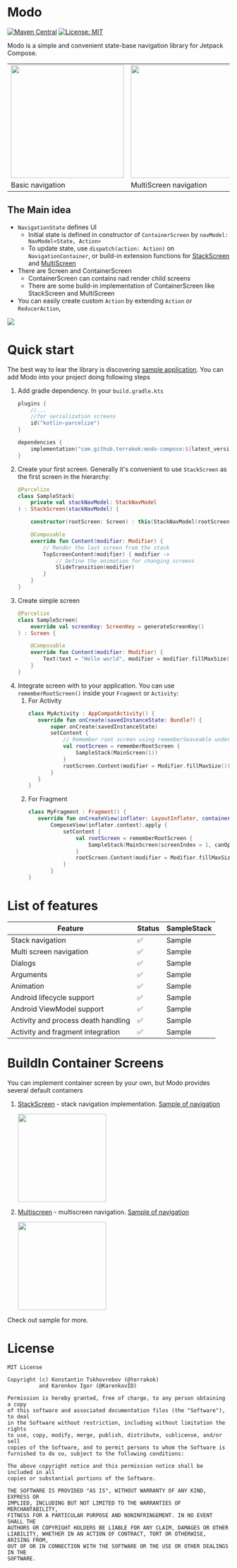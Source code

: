 # Modo

[![Maven Central](https://img.shields.io/maven-central/v/com.github.terrakok/modo-compose)](https://repo1.maven.org/maven2/com/github/terrakok)
[![License: MIT](https://img.shields.io/badge/License-MIT-yellow.svg)](https://opensource.org/licenses/MIT)

Modo is a simple and convenient state-base navigation library for Jetpack Compose.

<table>
    <tr>
        <td>
            <img src="media/modo_base_navigation.gif" width="256"/>
        </td>
        <td>
            <img src="media/modo_multiscreen.gif" width="256"/>
        </td>
        <td>
            <img src="media/modo_nested_navigation.gif" width="256"/>
        </td>
    </tr>
    <tr>
        <td>
            Basic navigation
        </td>
        <td>
            MultiScreen navigation
        </td>
        <td>
            Nested navigation
        </td>
    </tr>
</table>

## The Main idea

* `NavigationState` defines UI
    * Initial state is defined in constructor of `ContainerScreen` by `navModel: NavModel<State, Action>`
    * To update state, use `dispatch(action: Action)` on `NavigationContainer`, or build-in extension functions
      for [StackScreen](modo-compose/src/main/java/com/github/terrakok/modo/stack/StackActions.kt)
      and [MultiScreen](modo-compose/src/main/java/com/github/terrakok/modo/multiscreen/MultiScreenActions.kt)
* There are Screen and ContainerScreen
    * ContainerScreen can contains nad render child screens
    * There are some build-in implementation of ContainerScreen like StackScreen and MultiScreen
* You can easily create custom `Action` by extending `Action` or `ReducerAction`,

![](media/modo_udf.png)

# Quick start

The best way to lear the library is discovering [sample application](sample). You can add Modo into your project doing following steps

1. Add gradle dependency. In your `build.gradle.kts`
    ```kotlin
    plugins {
        //...
        //for serialization screens
        id("kotlin-parcelize")
    }
    
    dependencies {
        implementation("com.github.terrakok:modo-compose:${latest_version}")
    }
    ```
2. Create your first screen. Generally it's convenient to use `StackScreen` as the first screen in the hierarchy:
    ```kotlin
    @Parcelize
    class SampleStack(
        private val stackNavModel: StackNavModel
    ) : StackScreen(stackNavModel) {
    
        constructor(rootScreen: Screen) : this(StackNavModel(rootScreen))
    
        @Composable
        override fun Content(modifier: Modifier) {
            // Render the last screen from the stack
            TopScreenContent(modifier) { modifier ->
                // Define the animation for changing screens
                SlideTransition(modifier)
            }
        }
    }
    ```
3. Create simple screen
    ```kotlin
    @Parcelize
    class SampleScreen(
        override val screenKey: ScreenKey = generateScreenKey()
    ) : Screen {
    
        @Composable
        override fun Content(modifier: Modifier) {
            Text(text = "Hello world", modifier = modifier.fillMaxSize())
        }
    }
    ```
4. Integrate screen with to your application. You can use `rememberRootScreen()` inside your `Fragment` or `Activity`:
    1. For Activity
        ```kotlin
        class MyActivity : AppCompatActivity() {
           override fun onCreate(savedInstanceState: Bundle?) {
               super.onCreate(savedInstanceState)
               setContent {
                   // Remember root screen using rememberSeaveable under the hood.
                   val rootScreen = rememberRootScreen {
                       SampleStack(MainScreen(1))
                   }
                   rootScreen.Content(modifier = Modifier.fillMaxSize())
               }
           }
        }
        ```
    2. For Fragment
        ```kotlin
        class MyFragment : Fragment() {
           override fun onCreateView(inflater: LayoutInflater, container: ViewGroup?, savedInstanceState: Bundle?): View =
               ComposeView(inflater.context).apply {
                   setContent {
                       val rootScreen = rememberRootScreen {
                           SampleStack(MainScreen(screenIndex = 1, canOpenFragment = true))
                       }
                       rootScreen.Content(modifier = Modifier.fillMaxSize())
                   }
               }
        }
        ```

# List of features

| Feature                             | Status | SampleStack |
|-------------------------------------|--------|-------------|
| Stack navigation                    | ✅      | Sample      |
| Multi screen navigation             | ✅      | Sample      |
| Dialogs                             | ✅      | Sample      |
| Arguments                           | ✅      | Sample      |
| Animation                           | ✅      | Sample      |
| Android lifecycle support           | ✅      | Sample      |
| Android ViewModel support           | ✅      | Sample      |
| Activity and process death handling | ✅      | Sample      |
| Activity and fragment integration   | ✅      | Sample      |

# BuildIn Container Screens

You can implement container screen by your own, but Modo provides several default containers

1. [StackScreen](modo-compose/src/main/java/com/github/terrakok/modo/stack) - stack navigation
   implementation. [Sample of navigation](sample/src/main/java/com/github/terrakok/androidcomposeapp/screens/stack/StackActionsScreen.kt)

   <img src="media/modo_base_navigation.gif" width=200 />
2. [Multiscreen](modo-compose/src/main/java/com/github/terrakok/modo/multiscreen) - multiscreen
   navigation. [Sample of navigation](sample/src/main/java/com/github/terrakok/androidcomposeapp/screens/containers/SampleMultiScreen.kt)

   <img src="media/modo_multiscreen.gif" width=200 />

Check out sample for more.

# License

```
MIT License

Copyright (c) Konstantin Tskhovrebov (@terrakok)
          and Karenkov Igor (@KarenkovID)

Permission is hereby granted, free of charge, to any person obtaining a copy
of this software and associated documentation files (the "Software"), to deal
in the Software without restriction, including without limitation the rights
to use, copy, modify, merge, publish, distribute, sublicense, and/or sell
copies of the Software, and to permit persons to whom the Software is
furnished to do so, subject to the following conditions:

The above copyright notice and this permission notice shall be included in all
copies or substantial portions of the Software.

THE SOFTWARE IS PROVIDED "AS IS", WITHOUT WARRANTY OF ANY KIND, EXPRESS OR
IMPLIED, INCLUDING BUT NOT LIMITED TO THE WARRANTIES OF MERCHANTABILITY,
FITNESS FOR A PARTICULAR PURPOSE AND NONINFRINGEMENT. IN NO EVENT SHALL THE
AUTHORS OR COPYRIGHT HOLDERS BE LIABLE FOR ANY CLAIM, DAMAGES OR OTHER
LIABILITY, WHETHER IN AN ACTION OF CONTRACT, TORT OR OTHERWISE, ARISING FROM,
OUT OF OR IN CONNECTION WITH THE SOFTWARE OR THE USE OR OTHER DEALINGS IN THE
SOFTWARE.
```
